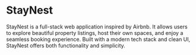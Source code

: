 # StayNest
StayNest is a full-stack web application inspired by Airbnb. It allows users to explore beautiful property listings, host their own spaces, and enjoy a seamless booking experience. Built with a modern tech stack and clean UI, StayNest offers both functionality and simplicity.
